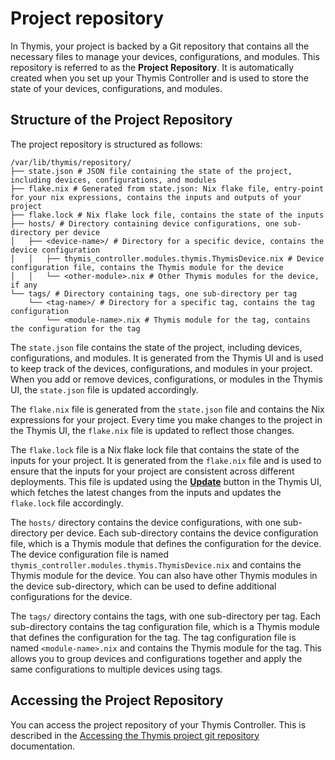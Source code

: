 # Project repository
<!-- .
├── flake.lock
├── flake.nix
├── hosts
│   ├── aaa
│   │   ├── thymis_controller.modules.kiosk.Kiosk.nix
│   │   └── thymis_controller.modules.thymis.ThymisDevice.nix
│   ├── asdasd
│   │   ├── thymis_controller.modules.kiosk.Kiosk.nix
│   │   ├── thymis_controller.modules.thymis.ThymisDevice.nix
│   │   └── thymis_controller.modules.whatever.WhateverModule.nix
│   ├── demo
│   │   ├── thymis_controller.modules.kiosk.Kiosk.nix
│   │   └── thymis_controller.modules.thymis.ThymisDevice.nix
│   ├── new-device-for-documentation
│   │   └── thymis_controller.modules.thymis.ThymisDevice.nix
│   └── testpi
│       └── thymis_controller.modules.thymis.ThymisDevice.nix
├── modules
├── state.json
└── tags
    ├── fdghdfghsdfsvd-as-as-as-as-das-da-sa
    ├── office-wifi
    │   └── thymis_controller.modules.thymis.ThymisDevice.nix
    ├── ssh-keys
    │   └── thymis_controller.modules.thymis.ThymisDevice.nix
    └── this-is-my-new-tag-name
        └── thymis_controller.modules.kiosk.Kiosk.nix -->

In Thymis, your project is backed by a Git repository that contains all the necessary files to manage your devices, configurations, and modules. This repository is referred to as the **Project Repository**.
It is automatically created when you set up your Thymis Controller and is used to store the state of your devices, configurations, and modules.

## Structure of the Project Repository

The project repository is structured as follows:

```
/var/lib/thymis/repository/
├── state.json # JSON file containing the state of the project, including devices, configurations, and modules
├── flake.nix # Generated from state.json: Nix flake file, entry-point for your nix expressions, contains the inputs and outputs of your project
├── flake.lock # Nix flake lock file, contains the state of the inputs
├── hosts/ # Directory containing device configurations, one sub-directory per device
│   ├── <device-name>/ # Directory for a specific device, contains the device configuration
│   │   ├── thymis_controller.modules.thymis.ThymisDevice.nix # Device configuration file, contains the Thymis module for the device
│   │   └── <other-module>.nix # Other Thymis modules for the device, if any
└── tags/ # Directory containing tags, one sub-directory per tag
    └── <tag-name>/ # Directory for a specific tag, contains the tag configuration
        └── <module-name>.nix # Thymis module for the tag, contains the configuration for the tag
```

The `state.json` file contains the state of the project, including devices, configurations, and modules.
It is generated from the Thymis UI and is used to keep track of the devices, configurations, and modules in your project.
When you add or remove devices, configurations, or modules in the Thymis UI, the `state.json` file is updated accordingly.

The `flake.nix` file is generated from the `state.json` file and contains the Nix expressions for your project.
Every time you make changes to the project in the Thymis UI, the `flake.nix` file is updated to reflect those changes.

The `flake.lock` file is a Nix flake lock file that contains the state of the inputs for your project.
It is generated from the `flake.nix` file and is used to ensure that the inputs for your project are consistent across different deployments.
This file is updated using the [**Update**](../reference/ui/update.md) button in the Thymis UI, which fetches the latest changes from the inputs and updates the `flake.lock` file accordingly.

The `hosts/` directory contains the device configurations, with one sub-directory per device.
Each sub-directory contains the device configuration file, which is a Thymis module that defines the configuration for the device.
The device configuration file is named `thymis_controller.modules.thymis.ThymisDevice.nix` and contains the Thymis module for the device.
You can also have other Thymis modules in the device sub-directory, which can be used to define additional configurations for the device.

The `tags/` directory contains the tags, with one sub-directory per tag.
Each sub-directory contains the tag configuration file, which is a Thymis module that defines the configuration for the tag.
The tag configuration file is named `<module-name>.nix` and contains the Thymis module for the tag.
This allows you to group devices and configurations together and apply the same configurations to multiple devices using tags.

## Accessing the Project Repository

You can access the project repository of your Thymis Controller.
This is described in the [Accessing the Thymis project git repository](../../external-projects/git-repository.md) documentation.
